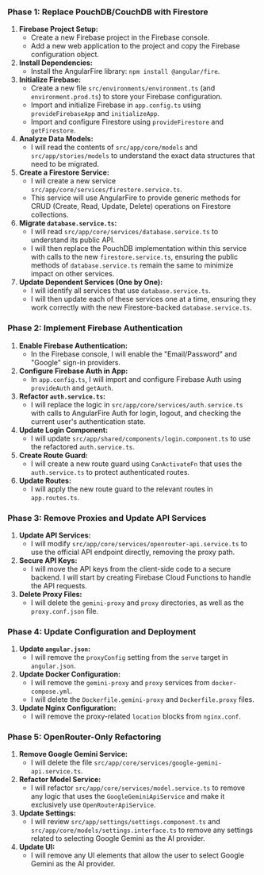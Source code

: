 ### Phase 1: Replace PouchDB/CouchDB with Firestore

1.  **Firebase Project Setup:**
    *   Create a new Firebase project in the Firebase console.
    *   Add a new web application to the project and copy the Firebase configuration object.
2.  **Install Dependencies:**
    *   Install the AngularFire library: `npm install @angular/fire`.
3.  **Initialize Firebase:**
    *   Create a new file `src/environments/environment.ts` (and `environment.prod.ts`) to store your Firebase configuration.
    *   Import and initialize Firebase in `app.config.ts` using `provideFirebaseApp` and `initializeApp`.
    *   Import and configure Firestore using `provideFirestore` and `getFirestore`.
4.  **Analyze Data Models:**
    *   I will read the contents of `src/app/core/models` and `src/app/stories/models` to understand the exact data structures that need to be migrated.
5.  **Create a Firestore Service:**
    *   I will create a new service `src/app/core/services/firestore.service.ts`.
    *   This service will use AngularFire to provide generic methods for CRUD (Create, Read, Update, Delete) operations on Firestore collections.
6.  **Migrate `database.service.ts`:**
    *   I will read `src/app/core/services/database.service.ts` to understand its public API.
    *   I will then replace the PouchDB implementation within this service with calls to the new `firestore.service.ts`, ensuring the public methods of `database.service.ts` remain the same to minimize impact on other services.
7.  **Update Dependent Services (One by One):**
    *   I will identify all services that use `database.service.ts`.
    *   I will then update each of these services one at a time, ensuring they work correctly with the new Firestore-backed `database.service.ts`.

### Phase 2: Implement Firebase Authentication

1.  **Enable Firebase Authentication:**
    *   In the Firebase console, I will enable the "Email/Password" and "Google" sign-in providers.
2.  **Configure Firebase Auth in App:**
    *   In `app.config.ts`, I will import and configure Firebase Auth using `provideAuth` and `getAuth`.
3.  **Refactor `auth.service.ts`:**
    *   I will replace the logic in `src/app/core/services/auth.service.ts` with calls to AngularFire Auth for login, logout, and checking the current user's authentication state.
4.  **Update Login Component:**
    *   I will update `src/app/shared/components/login.component.ts` to use the refactored `auth.service.ts`.
5.  **Create Route Guard:**
    *   I will create a new route guard using `CanActivateFn` that uses the `auth.service.ts` to protect authenticated routes.
6.  **Update Routes:**
    *   I will apply the new route guard to the relevant routes in `app.routes.ts`.

### Phase 3: Remove Proxies and Update API Services

1.  **Update API Services:**
    *   I will modify `src/app/core/services/openrouter-api.service.ts` to use the official API endpoint directly, removing the proxy path.
2.  **Secure API Keys:**
    *   I will move the API keys from the client-side code to a secure backend. I will start by creating Firebase Cloud Functions to handle the API requests.
3.  **Delete Proxy Files:**
    *   I will delete the `gemini-proxy` and `proxy` directories, as well as the `proxy.conf.json` file.

### Phase 4: Update Configuration and Deployment

1.  **Update `angular.json`:**
    *   I will remove the `proxyConfig` setting from the `serve` target in `angular.json`.
2.  **Update Docker Configuration:**
    *   I will remove the `gemini-proxy` and `proxy` services from `docker-compose.yml`.
    *   I will delete the `Dockerfile.gemini-proxy` and `Dockerfile.proxy` files.
3.  **Update Nginx Configuration:**
    *   I will remove the proxy-related `location` blocks from `nginx.conf`.

### Phase 5: OpenRouter-Only Refactoring

1.  **Remove Google Gemini Service:**
    *   I will delete the file `src/app/core/services/google-gemini-api.service.ts`.
2.  **Refactor Model Service:**
    *   I will refactor `src/app/core/services/model.service.ts` to remove any logic that uses the `GoogleGeminiApiService` and make it exclusively use `OpenRouterApiService`.
3.  **Update Settings:**
    *   I will review `src/app/settings/settings.component.ts` and `src/app/core/models/settings.interface.ts` to remove any settings related to selecting Google Gemini as the AI provider.
4.  **Update UI:**
    *   I will remove any UI elements that allow the user to select Google Gemini as the AI provider.
